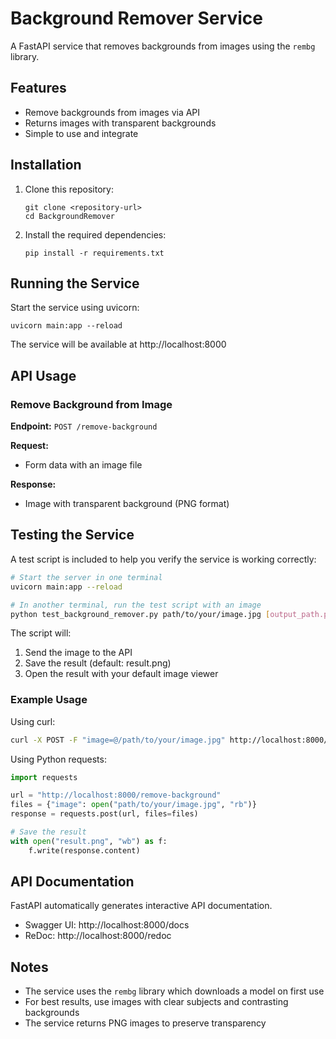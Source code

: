 # Background Remover Service

A FastAPI service that removes backgrounds from images using the `rembg` library.

## Features

- Remove backgrounds from images via API
- Returns images with transparent backgrounds
- Simple to use and integrate

## Installation

1. Clone this repository:
   ```
   git clone <repository-url>
   cd BackgroundRemover
   ```

2. Install the required dependencies:
   ```
   pip install -r requirements.txt
   ```

## Running the Service

Start the service using uvicorn:

```
uvicorn main:app --reload
```

The service will be available at http://localhost:8000

## API Usage

### Remove Background from Image

**Endpoint:** `POST /remove-background`

**Request:**
- Form data with an image file

**Response:**
- Image with transparent background (PNG format)

## Testing the Service

A test script is included to help you verify the service is working correctly:

```bash
# Start the server in one terminal
uvicorn main:app --reload

# In another terminal, run the test script with an image
python test_background_remover.py path/to/your/image.jpg [output_path.png]
```

The script will:
1. Send the image to the API
2. Save the result (default: result.png)
3. Open the result with your default image viewer

### Example Usage

Using curl:
```bash
curl -X POST -F "image=@/path/to/your/image.jpg" http://localhost:8000/remove-background --output result.png
```

Using Python requests:
```python
import requests

url = "http://localhost:8000/remove-background"
files = {"image": open("path/to/your/image.jpg", "rb")}
response = requests.post(url, files=files)

# Save the result
with open("result.png", "wb") as f:
    f.write(response.content)
```

## API Documentation

FastAPI automatically generates interactive API documentation.
- Swagger UI: http://localhost:8000/docs
- ReDoc: http://localhost:8000/redoc

## Notes

- The service uses the `rembg` library which downloads a model on first use
- For best results, use images with clear subjects and contrasting backgrounds
- The service returns PNG images to preserve transparency
